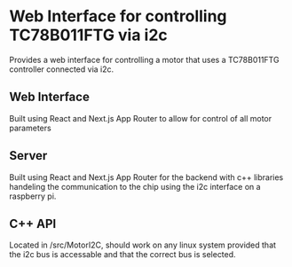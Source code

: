 # Web Interface for controlling TC78B011FTG via i2c

Provides a web interface for controlling a motor that uses a TC78B011FTG controller connected via i2c.

## Web Interface

Built using React and Next.js App Router to allow for control of all motor parameters

## Server

Built using React and Next.js App Router for the backend with c++ libraries handeling the communication to the chip using the i2c interface on a raspberry pi.

## C++ API

Located in /src/MotorI2C,
should work on any linux system provided that the i2c bus is accessable and that the correct bus is selected.
